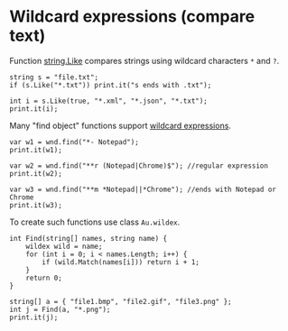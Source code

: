 # Wildcard expressions (compare text)

Function [string.Like](/api/Au.Types.ExtString.Like.html) compares strings using wildcard characters `*` and `?`.

```
string s = "file.txt";
if (s.Like("*.txt")) print.it("s ends with .txt");

int i = s.Like(true, "*.xml", "*.json", "*.txt");
print.it(i);
```

Many "find object" functions support [wildcard expressions](/articles/Wildcard%20expression.html).

```
var w1 = wnd.find("*- Notepad");
print.it(w1);

var w2 = wnd.find("**r (Notepad|Chrome)$"); //regular expression
print.it(w2);

var w3 = wnd.find("**m *Notepad||*Chrome"); //ends with Notepad or Chrome
print.it(w3);
```

To create such functions use class `Au.wildex`.

```
int Find(string[] names, string name) {
	wildex wild = name;
	for (int i = 0; i < names.Length; i++) {
		if (wild.Match(names[i])) return i + 1;
	}
	return 0;
}

string[] a = { "file1.bmp", "file2.gif", "file3.png" };
int j = Find(a, "*.png");
print.it(j);
```